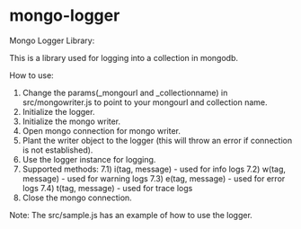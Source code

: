 # mongo-logger
Mongo Logger Library:

This is a library used for logging into a collection in mongodb.

How to use:

1. Change the params(_mongourl and _collectionname) in src/mongowriter.js to point to your mongourl and collection name.
2. Initialize the logger.
3. Initialize the mongo writer.
4. Open mongo connection for mongo writer.
5. Plant the writer object to the logger (this will throw an error if connection is not established).
6. Use the logger instance for logging.
7. Supported methods:
   7.1) i(tag, message) - used for info logs
   7.2) w(tag, message) - used for warning logs
   7.3) e(tag, message) - used for error logs
   7.4) t(tag, message) - used for trace logs
7. Close the mongo connection.

Note: The src/sample.js has an example of how to use the logger.
